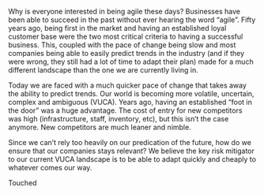 Why is everyone interested in being agile these days? Businesses have been able to succeed in the past without ever hearing the word “agile”. Fifty years ago, being first in the market and having an established loyal customer base were the two most critical criteria to having a successful business. This, coupled with the pace of change being slow and most companies being able to easily predict trends in the industry (and if they were wrong, they still had a lot of time to adapt their plan) made for a much different landscape than the one we are currently living in.

Today we are faced with a much quicker pace of change that takes away the ability to predict trends. Our world is becoming more volatile, uncertain, complex and ambiguous (VUCA). Years ago, having an established “foot in the door” was a huge advantage. The cost of entry for new competitors was high (infrastructure, staff, inventory, etc), but this isn’t the case anymore. New competitors are much leaner and nimble.  

Since we can’t rely too heavily on our predication of the future, how do we ensure that our companies stays relevant? We believe the key risk mitigator to our current VUCA landscape is to be able to adapt quickly and cheaply to whatever comes our way.

Touched